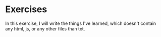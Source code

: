 # Exercises
In this exercise, I will write the things I've learned, which doesn't contain any html, js, or any other files than txt.
